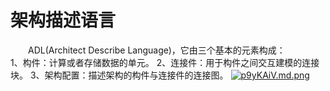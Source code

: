 # 架构描述语言
&emsp;&emsp;ADL(Architect Describe Language)，它由三个基本的元素构成：\
1、构件：计算或者存储数据的单元。
2、连接件：用于构件之间交互建模的连接块。
3、架构配置：描述架构的构件与连接件的连接图。
[![p9yKAiV.md.png](https://s1.ax1x.com/2023/05/12/p9yKAiV.md.png)](https://imgse.com/i/p9yKAiV)